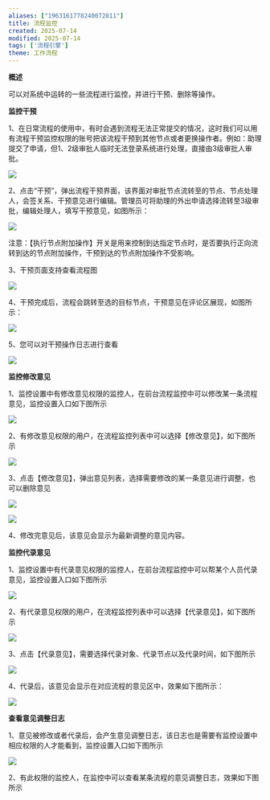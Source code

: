 ```yaml
---
aliases: ["1963161778240072811"]
title: 流程监控
created: 2025-07-14
modified: 2025-07-14
tags: ['流程引擎']
theme: 工作流程
---
```


**概述**

可以对系统中运转的一些流程进行监控，并进行干预、删除等操作。

**监控干预**

1、在日常流程的使用中，有时会遇到流程无法正常提交的情况，这时我们可以用有流程干预监控权限的账号把该流程干预到其他节点或者更换操作者。例如：助理提交了申请，但1、2级审批人临时无法登录系统进行处理，直接由3级审批人审批。

![](https://myhelpdoc.oss-cn-heyuan.aliyuncs.com/mdimages/99a20dc4be73de8d231fbd79559b406b.jpg)

2、点击“干预”，弹出流程干预界面，该界面对审批节点流转至的节点、节点处理人，会签关系、干预意见进行编辑。管理员可将助理的外出申请选择流转至3级审批，编辑处理人，填写干预意见，如图所示：

![](https://myhelpdoc.oss-cn-heyuan.aliyuncs.com/mdimages/bd77d600df0882e1b1e0af8b7bfbac01.jpg)

注意：【执行节点附加操作】开关是用来控制到达指定节点时，是否要执行正向流转到达的节点附加操作，干预到达的节点附加操作不受影响。

3、干预页面支持查看流程图

![](https://myhelpdoc.oss-cn-heyuan.aliyuncs.com/mdimages/8a78f5664a47e38d29660239cc224ca7.jpg)

4、干预完成后，流程会跳转至选的目标节点，干预意见在评论区展现，如图所示：

![](https://myhelpdoc.oss-cn-heyuan.aliyuncs.com/mdimages/4babd7fe1edcd7d7941ca4aa33111140.jpg)

5、您可以对干预操作日志进行查看

![](https://myhelpdoc.oss-cn-heyuan.aliyuncs.com/mdimages/3e3d64c6f6a91ab65a550db8958f80f2.jpg)

**监控修改意见**

1、监控设置中有修改意见权限的监控人，在前台流程监控中可以修改某一条流程意见，监控设置入口如下图所示

![](https://myhelpdoc.oss-cn-heyuan.aliyuncs.com/mdimages/970bd47927948d982a7279736fab9480.jpg)

2、有修改意见权限的用户，在流程监控列表中可以选择【修改意见】，如下图所示

![](https://myhelpdoc.oss-cn-heyuan.aliyuncs.com/mdimages/c118206b56db5b81c30670c8b8740b56.jpg)

3、点击【修改意见】，弹出意见列表，选择需要修改的某一条意见进行调整，也可以删除意见

![](https://myhelpdoc.oss-cn-heyuan.aliyuncs.com/mdimages/0282702b15956c6103bd8370fa297af0.jpg)

![](https://myhelpdoc.oss-cn-heyuan.aliyuncs.com/mdimages/f46ced2c3ff06ac242cb14ddfd57fde3.jpg)

4、修改完意见后，该意见会显示为最新调整的意见内容。

**监控代录意见**

1、监控设置中有代录意见权限的监控人，在前台流程监控中可以帮某个人员代录意见，监控设置入口如下图所示

**![](https://myhelpdoc.oss-cn-heyuan.aliyuncs.com/mdimages/f67eae9b4a4c2e16d380a23e607a30ea.jpg)**

2、有代录意见权限的用户，在流程监控列表中可以选择【代录意见】，如下图所示

**![](https://myhelpdoc.oss-cn-heyuan.aliyuncs.com/mdimages/c8b4b1d1b81889cdf6191fa5ad8b8cf3.jpg)**

3、点击【代录意见】，需要选择代录对象、代录节点以及代录时间，如下图所示

**![](https://myhelpdoc.oss-cn-heyuan.aliyuncs.com/mdimages/bea1bf308e7bbf95f704822f168db555.jpg)**

4、代录后，该意见会显示在对应流程的意见区中，效果如下图所示：

**![](https://myhelpdoc.oss-cn-heyuan.aliyuncs.com/mdimages/5180b240cfe4b75a51f7ca899f90e951.jpg)**

**查看意见调整日志**

1、意见被修改或者代录后，会产生意见调整日志，该日志也是需要有监控设置中相应权限的人才能看到，监控设置入口如下图所示

![](https://myhelpdoc.oss-cn-heyuan.aliyuncs.com/mdimages/4d36853f33731cb00b2f4347dfd9116b.jpg)

2、有此权限的监控人，在监控中可以查看某条流程的意见调整日志，效果如下图所示

